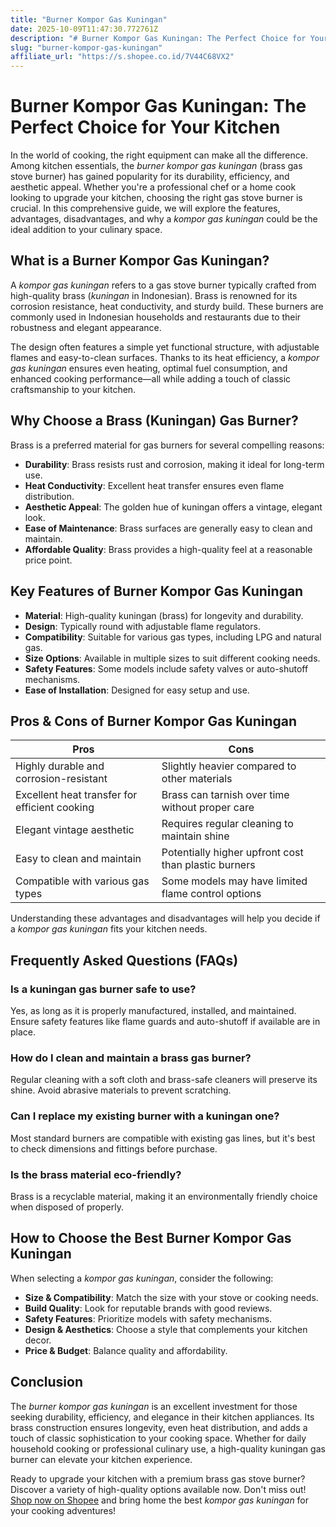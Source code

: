 ```yaml
---
title: "Burner Kompor Gas Kuningan"
date: 2025-10-09T11:47:30.772761Z
description: "# Burner Kompor Gas Kuningan: The Perfect Choice for Your Kitchen..."
slug: "burner-kompor-gas-kuningan"
affiliate_url: "https://s.shopee.co.id/7V44C68VX2"
---
```

# Burner Kompor Gas Kuningan: The Perfect Choice for Your Kitchen

In the world of cooking, the right equipment can make all the difference. Among kitchen essentials, the *burner kompor gas kuningan* (brass gas stove burner) has gained popularity for its durability, efficiency, and aesthetic appeal. Whether you're a professional chef or a home cook looking to upgrade your kitchen, choosing the right gas stove burner is crucial. In this comprehensive guide, we will explore the features, advantages, disadvantages, and why a *kompor gas kuningan* could be the ideal addition to your culinary space.

## What is a Burner Kompor Gas Kuningan?

A *kompor gas kuningan* refers to a gas stove burner typically crafted from high-quality brass (*kuningan* in Indonesian). Brass is renowned for its corrosion resistance, heat conductivity, and sturdy build. These burners are commonly used in Indonesian households and restaurants due to their robustness and elegant appearance.

The design often features a simple yet functional structure, with adjustable flames and easy-to-clean surfaces. Thanks to its heat efficiency, a *kompor gas kuningan* ensures even heating, optimal fuel consumption, and enhanced cooking performance—all while adding a touch of classic craftsmanship to your kitchen.

## Why Choose a Brass (Kuningan) Gas Burner?

Brass is a preferred material for gas burners for several compelling reasons:

- **Durability**: Brass resists rust and corrosion, making it ideal for long-term use.
- **Heat Conductivity**: Excellent heat transfer ensures even flame distribution.
- **Aesthetic Appeal**: The golden hue of kuningan offers a vintage, elegant look.
- **Ease of Maintenance**: Brass surfaces are generally easy to clean and maintain.
- **Affordable Quality**: Brass provides a high-quality feel at a reasonable price point.

## Key Features of Burner Kompor Gas Kuningan

- **Material**: High-quality kuningan (brass) for longevity and durability.
- **Design**: Typically round with adjustable flame regulators.
- **Compatibility**: Suitable for various gas types, including LPG and natural gas.
- **Size Options**: Available in multiple sizes to suit different cooking needs.
- **Safety Features**: Some models include safety valves or auto-shutoff mechanisms.
- **Ease of Installation**: Designed for easy setup and use.

## Pros & Cons of Burner Kompor Gas Kuningan

| **Pros** | **Cons** |
|------------|------------|
| Highly durable and corrosion-resistant | Slightly heavier compared to other materials |
| Excellent heat transfer for efficient cooking | Brass can tarnish over time without proper care |
| Elegant vintage aesthetic | Requires regular cleaning to maintain shine |
| Easy to clean and maintain | Potentially higher upfront cost than plastic burners |
| Compatible with various gas types | Some models may have limited flame control options |

Understanding these advantages and disadvantages will help you decide if a *kompor gas kuningan* fits your kitchen needs.

## Frequently Asked Questions (FAQs)

### Is a kuningan gas burner safe to use?

Yes, as long as it is properly manufactured, installed, and maintained. Ensure safety features like flame guards and auto-shutoff if available are in place.

### How do I clean and maintain a brass gas burner?

Regular cleaning with a soft cloth and brass-safe cleaners will preserve its shine. Avoid abrasive materials to prevent scratching.

### Can I replace my existing burner with a kuningan one?

Most standard burners are compatible with existing gas lines, but it's best to check dimensions and fittings before purchase.

### Is the brass material eco-friendly?

Brass is a recyclable material, making it an environmentally friendly choice when disposed of properly.

## How to Choose the Best Burner Kompor Gas Kuningan

When selecting a *kompor gas kuningan*, consider the following:

- **Size & Compatibility**: Match the size with your stove or cooking needs.
- **Build Quality**: Look for reputable brands with good reviews.
- **Safety Features**: Prioritize models with safety mechanisms.
- **Design & Aesthetics**: Choose a style that complements your kitchen decor.
- **Price & Budget**: Balance quality and affordability.

## Conclusion

The *burner kompor gas kuningan* is an excellent investment for those seeking durability, efficiency, and elegance in their kitchen appliances. Its brass construction ensures longevity, even heat distribution, and adds a touch of classic sophistication to your cooking space. Whether for daily household cooking or professional culinary use, a high-quality kuningan gas burner can elevate your kitchen experience.

Ready to upgrade your kitchen with a premium brass gas stove burner? Discover a variety of high-quality options available now. Don't miss out! [Shop now on Shopee](https://s.shopee.co.id/7V44C68VX2) and bring home the best *kompor gas kuningan* for your cooking adventures!